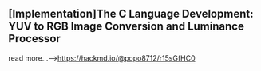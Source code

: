 ## [Implementation]The C Language Development: YUV to RGB Image Conversion and Luminance Processor

read more...-->https://hackmd.io/@popo8712/r15sGfHC0
